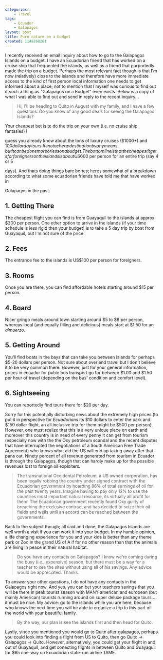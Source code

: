 ```yaml
---
categories:
    - Travel
tags:
    - Ecuador
    - Galapagos
layout: post
title: Pure nature on a budget
created: 1148268261
---
```


I recently received an email inquiry about how to go to the Galapagos Islands on a budget.  I have an Ecuadorian friend that has worked on a cruise ship that frequented the islands, as well as a friend that purportedly made the trip on a budget.  Perhaps the most relevant fact though is that I'm now (relatively) close to the islands and therefore have more immediate access to the kind of first person local information one needs to get informed about a place; not to mention that I myself was curious to find out if such a thing as "Galapagos on a Budget" even exists.  Below is a copy of what I was able to find out and send in reply to the recent inquiry...

<!--more-->

> Hi,
> I'll be heading to Quito in August with my family, and
> I have a few questions. Do you know of any good deals
> for seeing the Galapagos Islands?

Your cheapest bet is to do the trip on your own (i.e. no cruise ship fantasies) I

guess you already know about the tons of luxury cruises ($1000+) and $100 dollar day tours. Its not a cheap destination by any means, but it can be done more or less on a budget. The bottom line is that the cheapest it gets for foreigners on the islands is about US$600 per person for an entire trip (say 4 or 5

days). And thats doing things bare bones; heres somewhat of a breakdown according to what some ecuadorian friends have told me that have worked in

Galapagos in the past.

## 1. Getting There

The cheapest flight you can find is from Guayaquil to the islands at approx. $300 per person. One other option to arrive in the islands (if your time schedule is less rigid then your budget) is to take a 5 day trip by boat from Guayaquil, but I'm not sure of the price.

## 2. Fees

The entrance fee to the islands is US$100 per person for foreigners.

## 3. Rooms

Once you are there, you can find affordable hotels starting around $15 per person.

## 4. Board

Nicer gringo meals around town starting around $5 to $8 per person, whereas local (and equally filling and delicious) meals start at $1.50 for an *almuerzo*.

## 5. Getting Around

You'll find boats in the bays that can take you between islands for perhaps $5-20 dollars per person. Not sure about overland travel but I don't believe it to be very common there. However, just for your general information, prices in ecuador for pubic bus transport go for between $1.00 and $1.50 per hour of travel (depending on the bus' condition and comfort level).

## 6. Sightseeing

You can reportedly find tours there for $20 per day.

Sorry for this potentially disturbing news about the extremely high prices (to put it in perspective for *Ecuadorians* its $10 dollars to enter the park and $150 dollar flight, an all inclusive trip for them might be $500 per person). However, one must realize that this is a very unique place on earth and moreover this country is in need of every penny it can get from tourism (especially now with the the Oxy petroleum scandal and the recent disputes that have interrupted the negotiations of a South American Free Trade Agreement) who knows what aid the US will end up taking away after that pans out.  Ninety percent of all revenue generated from tourism in Ecuador is through the Galapagos, though that can hardly make up for the possible revenues lost to foreign oil exploiters.

> The transnational Occidental Petroleum, a US owned corporation, has been legally robbing the country under signed contract with the Ecuadorian government by hoarding 88% of total earnings of oil for the past twenty years.  Imagine having to pay only 12% to use the countries most important natural resource, its virtually all profit for them!  The Ecuadorian government recently found Oxy guilty of breaching the exclusive contract and has decided to seize their oil-fields and wells until an accord can be reached between the governments.

Back to the subject though; all said and done, the Galapagos Islands are well worth a visit if you can work it into your budget. In my humble opinion, a life changing experience for you and your kids is better than any theme park or Zoo in the grand US of A if for no other reason than that the animals are living in peace in their natural habitat.

> Do you have any contacts on Galapagos?  I know we're coming during the busy (i.e., expensive) season, but there must be a way for a teacher to see the sites without using all of his savings. Any advice would be appreciated. Thanks.

To answer your other questions, I do not have any contacts in the Galapagos right now. And yes, you can bet your teachers savings that you will be there in peak tourist season with MANY american and european (but mainly American) tourists running around on super deluxe package tours.... it must be nice.  My advice: go to the islands while you are here, because who knows the next time you will be able to organize a trip to this part of the world with your beautiful family.

> By the way, our plan is see the islands first and then head for Quito.

Lastly, since you mentioned you would go to Quito after galapagos, perhaps you could look into finding a flight from US to Quito, then go Quito → Galapagos → Quito. However, alternatively, you could get your flight in and out of Guayaquil, and get conecting flights in between Quito and Guayaquil for $65 one-way on Ecuadorian state-run airline TAME.
